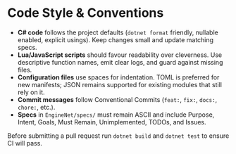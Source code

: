 # Code Style & Conventions

- **C# code** follows the project defaults (`dotnet format` friendly, nullable enabled, explicit usings). Keep changes small and update matching specs.
- **Lua/JavaScript scripts** should favour readability over cleverness. Use descriptive function names, emit clear logs, and guard against missing files.
- **Configuration files** use spaces for indentation. TOML is preferred for new manifests; JSON remains supported for existing modules that still rely on it.
- **Commit messages** follow Conventional Commits (`feat:`, `fix:`, `docs:`, `chore:`, etc.).
- **Specs** in `EngineNet/specs/` must remain ASCII and include Purpose, Intent, Goals, Must Remain, Unimplemented, TODOs, and Issues.

Before submitting a pull request run `dotnet build` and `dotnet test` to ensure CI will pass.

